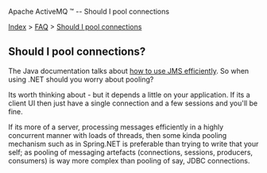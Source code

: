 Apache ActiveMQ ™ -- Should I pool connections 

[Index](index.html) > [FAQ](../faq.md) > [Should I pool connections](../FAQ/should-i-pool-connections.md)

Should I pool connections?
--------------------------

The Java documentation talks about [how to use JMS efficiently](../FAQ/JMS/how-do-i-use-jms-efficiently.md). So when using .NET should you worry about pooling?

Its worth thinking about - but it depends a little on your application. If its a client UI then just have a single connection and a few sessions and you'll be fine.

If its more of a server, processing messages efficiently in a highly concurrent manner with loads of threads, then some kinda pooling mechanism such as in Spring.NET is preferable than trying to write that your self; as pooling of messaging artefacts (connections, sessions, producers, consumers) is way more complex than pooling of say, JDBC connections.


